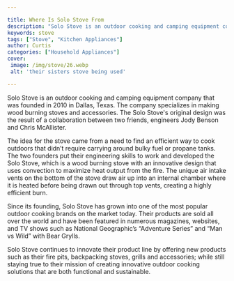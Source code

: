 ```yaml
---

title: Where Is Solo Stove From
description: "Solo Stove is an outdoor cooking and camping equipment company that was founded in 2010 in Dallas, Texas. The company specializes ...see more"
keywords: stove
tags: ["Stove", "Kitchen Appliances"]
author: Curtis
categories: ["Household Appliances"]
cover: 
 image: /img/stove/26.webp
 alt: 'their sisters stove being used'

---
```


Solo Stove is an outdoor cooking and camping equipment company that was founded in 2010 in Dallas, Texas. The company specializes in making wood burning stoves and accessories. The Solo Stove's original design was the result of a collaboration between two friends, engineers Jody Benson and Chris McAllister. 

The idea for the stove came from a need to find an efficient way to cook outdoors that didn’t require carrying around bulky fuel or propane tanks. The two founders put their engineering skills to work and developed the Solo Stove, which is a wood burning stove with an innovative design that uses convection to maximize heat output from the fire. The unique air intake vents on the bottom of the stove draw air up into an internal chamber where it is heated before being drawn out through top vents, creating a highly efficient burn. 

Since its founding, Solo Stove has grown into one of the most popular outdoor cooking brands on the market today. Their products are sold all over the world and have been featured in numerous magazines, websites, and TV shows such as National Geographic’s “Adventure Series” and “Man vs Wild” with Bear Grylls. 

Solo Stove continues to innovate their product line by offering new products such as their fire pits, backpacking stoves, grills and accessories; while still staying true to their mission of creating innovative outdoor cooking solutions that are both functional and sustainable.
